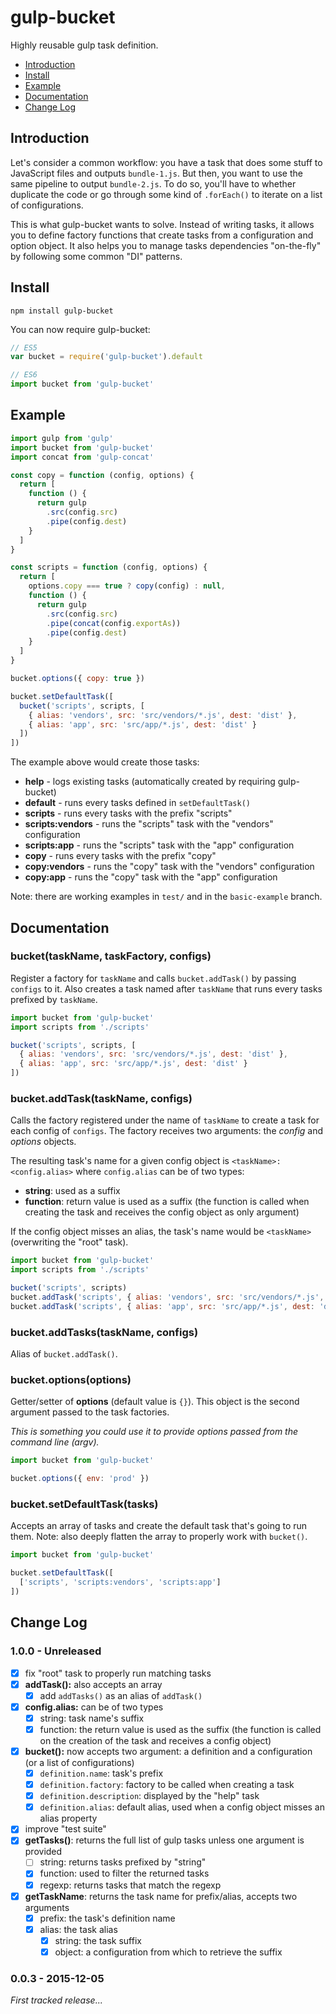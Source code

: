 # gulp-bucket

Highly reusable gulp task definition.

* [Introduction](https://github.com/Zhouzi/gulp-bucket#introduction)
* [Install](https://github.com/Zhouzi/gulp-bucket#install)
* [Example](https://github.com/Zhouzi/gulp-bucket#example)
* [Documentation](https://github.com/Zhouzi/gulp-bucket#documentation)
* [Change Log](https://github.com/Zhouzi/gulp-bucket#change-log)

## Introduction

Let's consider a common workflow: you have a task that does some stuff to JavaScript files and outputs `bundle-1.js`.
But then, you want to use the same pipeline to output `bundle-2.js`.
To do so, you'll have to whether duplicate the code or go through some kind of `.forEach()` to iterate on a list of configurations.

This is what gulp-bucket wants to solve.
Instead of writing tasks, it allows you to define factory functions that create tasks from a configuration and option object.
It also helps you to manage tasks dependencies "on-the-fly" by following some common "DI" patterns.

## Install

```
npm install gulp-bucket
```

You can now require gulp-bucket:

```javascript
// ES5
var bucket = require('gulp-bucket').default

// ES6
import bucket from 'gulp-bucket'
```

## Example

```javascript
import gulp from 'gulp'
import bucket from 'gulp-bucket'
import concat from 'gulp-concat'

const copy = function (config, options) {
  return [
    function () {
      return gulp
        .src(config.src)
        .pipe(config.dest)
    }
  ]
}

const scripts = function (config, options) {
  return [
    options.copy === true ? copy(config) : null,
    function () {
      return gulp
        .src(config.src)
        .pipe(concat(config.exportAs))
        .pipe(config.dest)
    }
  ]
}

bucket.options({ copy: true })

bucket.setDefaultTask([
  bucket('scripts', scripts, [
    { alias: 'vendors', src: 'src/vendors/*.js', dest: 'dist' },
    { alias: 'app', src: 'src/app/*.js', dest: 'dist' }
  ])
])
```

The example above would create those tasks:

* **help** - logs existing tasks (automatically created by requiring gulp-bucket)
* **default** - runs every tasks defined in `setDefaultTask()`
* **scripts** - runs every tasks with the prefix "scripts"
* **scripts:vendors** - runs the "scripts" task with the "vendors" configuration 
* **scripts:app** - runs the "scripts" task with the "app" configuration 
* **copy** - runs every tasks with the prefix "copy"
* **copy:vendors** - runs the "copy" task with the "vendors" configuration
* **copy:app** - runs the "copy" task with the "app" configuration

Note: there are working examples in `test/` and in the `basic-example` branch.

## Documentation

### bucket(taskName, taskFactory, configs)

Register a factory for `taskName` and calls `bucket.addTask()` by passing `configs` to it.
Also creates a task named after `taskName` that runs every tasks prefixed by `taskName`.

```javascript
import bucket from 'gulp-bucket'
import scripts from './scripts'

bucket('scripts', scripts, [
  { alias: 'vendors', src: 'src/vendors/*.js', dest: 'dist' },
  { alias: 'app', src: 'src/app/*.js', dest: 'dist' }
])
```

### bucket.addTask(taskName, configs)

Calls the factory registered under the name of `taskName` to create a task for each config of `configs`.
The factory receives two arguments: the *config* and *options* objects.

The resulting task's name for a given config object is `<taskName>:<config.alias>` where `config.alias` can be of two types:

* **string**: used as a suffix
* **function**: return value is used as a suffix (the function is called when creating the task and receives the config object as only argument)

If the config object misses an alias, the task's name would be `<taskName>` (overwriting the "root" task).

```javascript
import bucket from 'gulp-bucket'
import scripts from './scripts'

bucket('scripts', scripts)
bucket.addTask('scripts', { alias: 'vendors', src: 'src/vendors/*.js', dest: 'dist' })
bucket.addTask('scripts', { alias: 'app', src: 'src/app/*.js', dest: 'dist' })
```

### bucket.addTasks(taskName, configs)

Alias of `bucket.addTask()`.

### bucket.options(options)

Getter/setter of **options** (default value is `{}`).
This object is the second argument passed to the task factories.

*This is something you could use it to provide options passed from the command line (*argv*).*

```javascript
import bucket from 'gulp-bucket'

bucket.options({ env: 'prod' })
```

### bucket.setDefaultTask(tasks)

Accepts an array of tasks and create the default task that's going to run them.
Note: also deeply flatten the array to properly work with `bucket()`.

```javascript
import bucket from 'gulp-bucket'

bucket.setDefaultTask([
  ['scripts', 'scripts:vendors', 'scripts:app']
])
```

## Change Log

### 1.0.0 - Unreleased

* [x] fix "root" task to properly run matching tasks
* [x] **addTask():** also accepts an array
  * [x] add `addTasks()` as an alias of `addTask()`
* [x] **config.alias:** can be of two types
  * [x] string: task name's suffix
  * [x] function: the return value is used as the suffix (the function is called on the creation of the task and receives a config object)
* [x] **bucket():** now accepts two argument: a definition and a configuration (or a list of configurations)
  * [x] `definition.name`: task's prefix
  * [x] `definition.factory`: factory to be called when creating a task
  * [x] `definition.description`: displayed by the "help" task
  * [x] `definition.alias`: default alias, used when a config object misses an alias property
* [x] improve "test suite"
* [x] **getTasks()**: returns the full list of gulp tasks unless one argument is provided
  * [ ] string: returns tasks prefixed by "string"
  * [x] function: used to filter the returned tasks
  * [x] regexp: returns tasks that match the regexp
* [x] **getTaskName**: returns the task name for prefix/alias, accepts two arguments
  * [x] prefix: the task's definition name
  * [x] alias: the task alias
    * [x] string: the task suffix
    * [x] object: a configuration from which to retrieve the suffix

### 0.0.3 - 2015-12-05

*First tracked release...*
